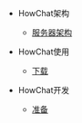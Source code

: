 - HowChat架构
  - [服务器架构](architecture/quickstart.md)


- HowChat使用
  - [下载](use/download.md)
  
  
- HowChat开发
  - [准备](programme/ready.md)
  
